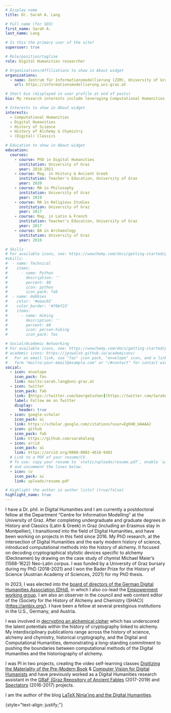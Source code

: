```yaml
---
# Display name
title: Dr. Sarah A. Lang

# Full name (for SEO)
first_name: Sarah A.
last_name: Lang

# Is this the primary user of the site?
superuser: true

# Role/position/tagline
role: Digital Humanities researcher

# Organizations/Affiliations to show in About widget
organizations:
  - name: Zentrum für Informationsmodellierung (ZIM), University of Graz
    url: https://informationsmodellierung.uni-graz.at

# Short bio (displayed in user profile at end of posts)
bio: My research interests include leveraging Computational Humanities for the historiography of Alchemy and Chymistry. I am the author of the blog [LaTeX Ninja'ing and the Digital Humanities](https://latex-ninja.com/). 

# Interests to show in About widget
interests:
  - Computational Humanities
  - Digital Humanities
  - History of Science
  - History of Alchemy & Chymistry
  - (Digital) Classics

# Education to show in About widget
education:
  courses:
    - course: PhD in Digital Humanities
      institution: University of Graz 
      year: 2018-2021
    - course: Mag. in History & Ancient Greek
      institution: Teacher's Education, University of Graz 
      year: 2020
    - course: MA in Philosophy
      institution: University of Graz 
      year: 2019
    - course: MA in Religious Studies
      institution: University of Graz 
      year: 2017
    - course: Mag. in Latin & French
      institution: Teacher's Education, University of Graz 
      year: 2017
    - course: BA in Archaeology
      institution: University of Graz 
      year: 2016

# Skills
# For available icons, see: https://wowchemy.com/docs/getting-started/page-builder/#icons
#skills:
#  - name: Technical
#    items:
#      - name: Python
#        description: ''
#        percent: 80
#        icon: python
#        icon_pack: fab
#  - name: Hobbies
#    color: '#eeac02'
#    color_border: '#f0bf23'
#    items:
#      - name: Hiking
#        description: ''
#        percent: 60
#        icon: person-hiking
#        icon_pack: fas

# Social/Academic Networking
# For available icons, see: https://wowchemy.com/docs/getting-started/page-builder/#icons
# academic icons: https://jpswalsh.github.io/academicons/ 
#   For an email link, use "fas" icon pack, "envelope" icon, and a link in the
#   form "mailto:your-email@example.com" or "/#contact" for contact widget.
social:
  - icon: envelope
    icon_pack: fas
    link: mailto:sarah.lang@uni-graz.at 
  - icon: twitter
    icon_pack: fab
    link: [https://twitter.com/GeorgeCushen](https://twitter.com/SarahALang_)
    label: Follow me on Twitter
    display:
      header: true
  - icon: google-scholar
    icon_pack: ai
    link: https://scholar.google.com/citations?user=EghH0_UAAAAJ
  - icon: github
    icon_pack: fab
    link: https://github.com/sarahalang
  - icon: orcid
    icon_pack: ai
    link: https://orcid.org/0000-0002-4618-9481 
  # Link to a PDF of your resume/CV.
  # To use: copy your resume to `static/uploads/resume.pdf`, enable `ai` icons in `params.yaml`,
  # and uncomment the lines below.
  - icon: cv
    icon_pack: ai
    link: uploads/resume.pdf

# Highlight the author in author lists? (true/false)
highlight_name: true
---
```


I have a Dr. phil. in Digital Humanities and I am currently a postdoctoral fellow at the Department “Centre for Information Modelling” at the University of Graz. After completing undergraduate and graduate degrees in History and Classics (Latin & Greek) in Graz (including an Erasmus stay in Montpellier), I transitioned into the field of Digital Humanities, and have been working on projects in this field since 2016. My PhD research, at the intersection of Digital Humanities and the early modern history of science, introduced computational methods into the history of alchemy. It focused on decoding cryptographical stylistic devices specific to alchemy (Decknamen) by drawing on the case study of chymist Michael Maier’s (1568-1622) Neo-Latin corpus. I was funded by a University of Graz bursary during my PhD (2018-2021) and I won the Bader Prize for the History of Science (Austrian Academy of Sciences, 2021) for my PhD thesis. 

In 2023, I was elected into the [board of directors of the German Digital Humanities Association (DHd)](https://dig-hum.de/dhd-vorstand), in which I also co-lead the [Empowerment working group](https://empowerdh.github.io/). I am also an observer in the council and web content editor of the {Society for the History of Alchemy and Chemistry (SHAC)](https://ambix.org/). I have been a fellow at several prestigious institutions in the U.S., Germany, and Austria. 

I was involved in [decrypting an alchemical cipher](https://theconversation.com/deciphering-the-philosophers-stone-how-we-cracked-a-400-year-old-alchemical-cipher-167900) which has underscored the latent potentials within the history of cryptography linked to alchemy. My interdisciplinary publications range across the history of science, alchemy and chymistry, historical cryptography, and the Digital and Computational Humanities, demonstrating a long-standing commitment to pushing the boundaries between computational methods of the Digital Humanities and the historiography of alchemy. 

I was PI in two projects, creating the video self-learning classes [Digitizing the Materiality of the Pre-Modern Book](https://www.youtube.com/playlist?list=PLWNohMNguM_ndstozDRk7WcqjXv5EFzNC) & [Computer Vision for Digital Humanists](https://www.youtube.com/playlist?list=PLWNohMNguM_nO3SG9UrzPpbybV_UoCg5w) and have previously worked as a Digital Humanities research assistant in the [GRaF (Graz Repository of Ancient Fables](https://gams.uni-graz.atgraf) (2017-2019) and [Spectators](https://gams.uni-graz.at/mws) (2016-2017) projects.

I am the author of the blog [LaTeX Ninja'ing and the Digital Humanities](https://latex-ninja.com/). 

{style="text-align: justify;"}
